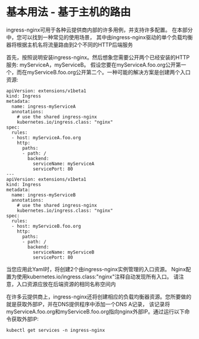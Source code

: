 #  基本用法 - 基于主机的路由

ingress-nginx可用于各种云提供商内部的许多用例，并支持许多配置。
在本部分中，您可以找到一种常见的使用场景，
其中由ingress-nginx驱动的单个负载均衡器将根据主机名将流量路由到2个不同的HTTP后端服务

首先，按照说明安装ingress-nginx。然后想象您需要公开两个已经安装的HTTP服务:
myServiceA，myServiceB。
假设您要在myServiceA.foo.org公开第一个，而在myServiceB.foo.org公开第二个。一种可能的解决方案是创建两个入口资源:

```
apiVersion: extensions/v1beta1
kind: Ingress
metadata:
  name: ingress-myServiceA
  annotations:
    # use the shared ingress-nginx
    kubernetes.io/ingress.class: "nginx"
spec:
  rules:
  - host: myServiceA.foo.org
    http:
      paths:
      - path: /
        backend:
          serviceName: myServiceA
          servicePort: 80
---
apiVersion: extensions/v1beta1
kind: Ingress
metadata:
  name: ingress-myServiceB
  annotations:
    # use the shared ingress-nginx
    kubernetes.io/ingress.class: "nginx"
spec:
  rules:
  - host: myServiceB.foo.org
    http:
      paths:
      - path: /
        backend:
          serviceName: myServiceB
          servicePort: 80
```

当您应用此Yaml时，将创建2个由ingress-nginx实例管理的入口资源。 
Nginx配置为使用kubernetes.io/ingress.class:"nginx"注释自动发现所有入口。
请注意，入口资源应放在后端资源的相同名称空间内

在许多云提供商上，ingress-nginx还将创建相应的负载均衡器资源。您所要做的就是获取外部IP，并在DNS提供程序中添加一个DNS A记录，
该记录将myServiceA.foo.org和myServiceB.foo.org指向nginx外部IP。通过运行以下命令获取外部IP:

```
kubectl get services -n ingress-nginx
```
